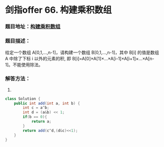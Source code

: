 # 剑指offer 66. 构建乘积数组



### 题目地址：[构建乘积数组](https://leetcode-cn.com/problems/gou-jian-cheng-ji-shu-zu-lcof/)



### 题目描述：

给定一个数组 A[0,1,…,n-1]，请构建一个数组 B[0,1,…,n-1]，其中 B[i] 的值是数组 A 中除了下标 i 以外的元素的积, 即 B[i]=A[0]×A[1]×…×A[i-1]×A[i+1]×…×A[n-1]。不能使用除法。



### 解答方法：

1. 

```java
class Solution {
    public int add(int a, int b) {
        int c = a^b;
        int d = (a&b) << 1;
        if(b == 0){
            return a;
        }
        return add(c^d,(d&c)<<1);
    }
}
```

